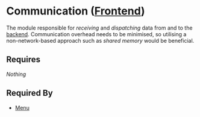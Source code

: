 # Communication ([Frontend](../frontend.md))

The module responsible for *receiving* and *dispatching* data from and to the [backend](../../backend/backend.md). Communication overhead needs to be minimised, so utilising a non-network-based approach such as *shared memory* would be beneficial.

## Requires

*Nothing*

## Required By

- [Menu](../menu/menu.md)
